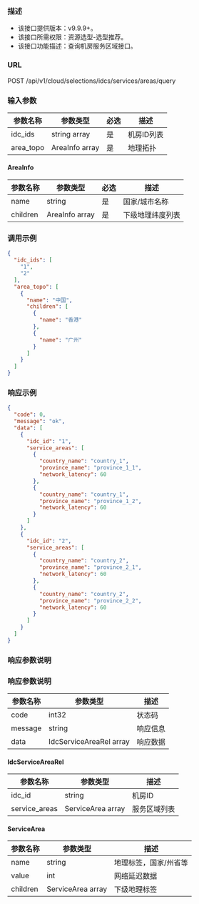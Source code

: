 ### 描述

- 该接口提供版本：v9.9.9+。
- 该接口所需权限：资源选型-选型推荐。
- 该接口功能描述：查询机房服务区域接口。

### URL

POST /api/v1/cloud/selections/idcs/services/areas/query

### 输入参数

| 参数名称      | 参数类型           | 必选 | 描述     |
|-----------|----------------|----|--------|
| idc_ids   | string array   | 是  | 机房ID列表 |
| area_topo | AreaInfo array | 是  | 地理拓扑   |

#### AreaInfo

| 参数名称     | 参数类型           | 必选 | 描述       |
|----------|----------------|----|----------|
| name     | string         | 是  | 国家/城市名称  |
| children | AreaInfo array | 是  | 下级地理纬度列表 |

### 调用示例

```json
{
  "idc_ids": [
    "1",
    "2"
  ],
  "area_topo": [
    {
      "name": "中国",
      "children": [
        {
          "name": "香港"
        },
        {
          "name": "广州"
        }
      ]
    }
  ]
}
```

### 响应示例

```json
{
  "code": 0,
  "message": "ok",
  "data": [
    {
      "idc_id": "1",
      "service_areas": [
        {
          "country_name": "country_1",
          "province_name": "province_1_1",
          "network_latency": 60
        },
        {
          "country_name": "country_1",
          "province_name": "province_1_2",
          "network_latency": 60
        }
      ]
    },
    {
      "idc_id": "2",
      "service_areas": [
        {
          "country_name": "country_2",
          "province_name": "province_2_1",
          "network_latency": 60
        },
        {
          "country_name": "country_2",
          "province_name": "province_2_2",
          "network_latency": 60
        }
      ]
    }
  ]
}
```

### 响应参数说明

### 响应参数说明

| 参数名称    | 参数类型                    | 描述   |
|---------|-------------------------|------|
| code    | int32                   | 状态码  |
| message | string                  | 响应信息 |
| data    | IdcServiceAreaRel array | 响应数据 |

#### IdcServiceAreaRel

| 参数名称          | 参数类型              | 描述     |
|---------------|-------------------|--------|
| idc_id        | string            | 机房ID   |
| service_areas | ServiceArea array | 服务区域列表 |

#### ServiceArea

| 参数名称     | 参数类型              | 描述          |
|----------|-------------------|-------------|
| name     | string            | 地理标签，国家/州省等 |
| value    | int               | 网络延迟数据      |
| children | ServiceArea array | 下级地理标签      |
